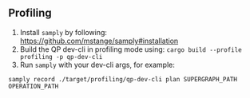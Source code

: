 ## Profiling

1. Install `samply` by following: https://github.com/mstange/samply#installation
2. Build the QP dev-cli in profiling mode using: `cargo build --profile profiling -p qp-dev-cli`
3. Run `samply` with your dev-cli args, for example:

```
samply record ./target/profiling/qp-dev-cli plan SUPERGRAPH_PATH OPERATION_PATH
```
